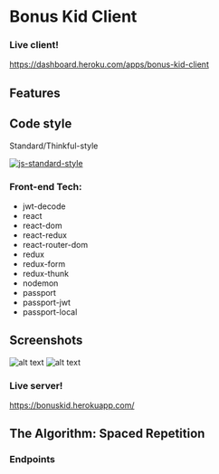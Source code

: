 # Bonus Kid Client

### Live client!
https://dashboard.heroku.com/apps/bonus-kid-client

<!-- Create an account and start learning! It's that simple! Input an answer, hit submit!
If your guess is correct, you'll see a message saying so and your score tally increment!
If your guess is incorrect, you'll see a message saying so, and your score will remain unchanged! -->

## Features
<!-- - Learn 10 Spanish words!
- App will help you learn the words you don't know -->

## Code style
Standard/Thinkful-style

[![js-standard-style](https://img.shields.io/badge/code%20style-standard-brightgreen.svg?style=flat)](https://github.com/feross/standard)

### Front-end Tech:
- jwt-decode
- react
- react-dom
- react-redux
- react-router-dom
- redux
- redux-form
- redux-thunk
- nodemon
- passport
- passport-jwt
- passport-local

## Screenshots
![alt text](https://gdurl.com/gLkX4)
![alt text](https://gdurl.com/bzVl)
<!--![alt text](https://gdurl.com/5tlQ) -->

### Live server!
https://bonuskid.herokuapp.com/

## The Algorithm: Spaced Repetition
<!-- Given a list of questions with corresponding "memory values", M, starting at 1:
Take the first question in the list
Ask the question
If the answer was correct:
  Double the value of M
If the answer was wrong:
  Reset M to 1
Move the question back M places in the list -->

### Endpoints
<!-- - /api/login (for user creation)
- /api/users (to see all the users) -->

